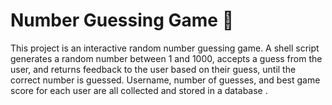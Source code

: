 # Number Guessing Game 🧠

This project is an interactive random number guessing game. A shell script generates a random number between 1 and 1000, accepts a guess from the user, and returns feedback to the user based on their guess, until the correct number is guessed.  Username, number of guesses, and best game score for each user are all collected and stored in a database .
